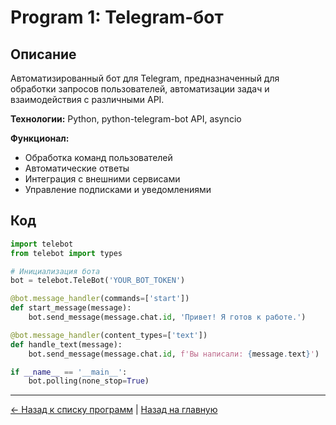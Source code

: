 # Program 1: Telegram-бот

## Описание
Автоматизированный бот для Telegram, предназначенный для обработки запросов пользователей, автоматизации задач и взаимодействия с различными API.

**Технологии:** Python, python-telegram-bot API, asyncio

**Функционал:**
- Обработка команд пользователей
- Автоматические ответы
- Интеграция с внешними сервисами
- Управление подписками и уведомлениями

## Код

```python
import telebot
from telebot import types

# Инициализация бота
bot = telebot.TeleBot('YOUR_BOT_TOKEN')

@bot.message_handler(commands=['start'])
def start_message(message):
    bot.send_message(message.chat.id, 'Привет! Я готов к работе.')

@bot.message_handler(content_types=['text'])
def handle_text(message):
    bot.send_message(message.chat.id, f'Вы написали: {message.text}')

if __name__ == '__main__':
    bot.polling(none_stop=True)
```

---

[← Назад к списку программ](PROGRAMS.md) | [Назад на главную](README.md)
